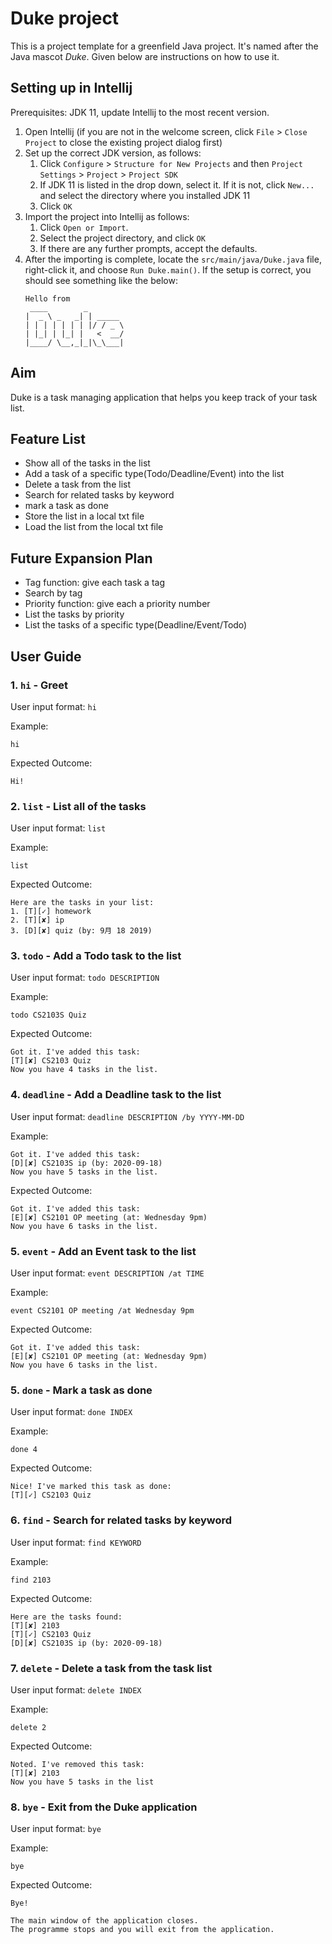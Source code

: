 # Duke project

This is a project template for a greenfield Java project. It's named after the Java mascot _Duke_. Given below are instructions on how to use it.

## Setting up in Intellij

Prerequisites: JDK 11, update Intellij to the most recent version.

1. Open Intellij (if you are not in the welcome screen, click `File` > `Close Project` to close the existing project dialog first)
1. Set up the correct JDK version, as follows:
   1. Click `Configure` > `Structure for New Projects` and then `Project Settings` > `Project` > `Project SDK`
   1. If JDK 11 is listed in the drop down, select it. If it is not, click `New...` and select the directory where you installed JDK 11
   1. Click `OK`
1. Import the project into Intellij as follows:
   1. Click `Open or Import`.
   1. Select the project directory, and click `OK`
   1. If there are any further prompts, accept the defaults.
1. After the importing is complete, locate the `src/main/java/Duke.java` file, right-click it, and choose `Run Duke.main()`. If the setup is correct, you should see something like the below:
   ```
   Hello from
    ____        _        
   |  _ \ _   _| | _____ 
   | | | | | | | |/ / _ \
   | |_| | |_| |   <  __/
   |____/ \__,_|_|\_\___|
   ```

## Aim
Duke is a task managing application that helps you keep track of your task list.

## Feature List
- Show all of the tasks in the list
- Add a task of a specific type(Todo/Deadline/Event) into the list
- Delete a task from the list
- Search for related tasks by keyword
- mark a task as done
- Store the list in a local txt file
- Load the list from the local txt file

## Future Expansion Plan
- Tag function: give each task a tag
- Search by tag
- Priority function: give each a priority number
- List the tasks by priority
- List the tasks of a specific type(Deadline/Event/Todo)

## User Guide

### 1. `hi` - Greet 
User input format: `hi`

Example: 
```$xslt
hi
```

Expected Outcome:
```
Hi!
```

### 2. `list` - List all of the tasks
User input format: `list`

Example: 
```$xslt
list
```

Expected Outcome:
```
Here are the tasks in your list:
1. [T][✓] homework
2. [T][✘] ip
3. [D][✘] quiz (by: 9月 18 2019)
```

### 3. `todo` - Add a Todo task to the list
User input format: `todo DESCRIPTION`

Example: 
```$xslt
todo CS2103S Quiz
```

Expected Outcome:
```
Got it. I've added this task:
[T][✘] CS2103 Quiz
Now you have 4 tasks in the list.
```

### 4. `deadline` - Add a Deadline task to the list
User input format: `deadline DESCRIPTION /by YYYY-MM-DD`

Example: 
```$xslt
Got it. I've added this task:
[D][✘] CS2103S ip (by: 2020-09-18)
Now you have 5 tasks in the list.
```

Expected Outcome:
```
Got it. I've added this task:
[E][✘] CS2101 OP meeting (at: Wednesday 9pm)
Now you have 6 tasks in the list.
```
### 5. `event` - Add an Event task to the list
User input format: `event DESCRIPTION /at TIME`

Example: 
```$xslt
event CS2101 OP meeting /at Wednesday 9pm
```

Expected Outcome:
```
Got it. I've added this task:
[E][✘] CS2101 OP meeting (at: Wednesday 9pm)
Now you have 6 tasks in the list.
```
### 5. `done` - Mark a task as done
User input format: `done INDEX`

Example: 
```$xslt
done 4
```

Expected Outcome:
```
Nice! I've marked this task as done:
[T][✓] CS2103 Quiz
```

### 6. `find` - Search for related tasks by keyword
User input format: `find KEYWORD`

Example: 
```$xslt
find 2103
```

Expected Outcome:
```
Here are the tasks found: 
[T][✘] 2103
[T][✓] CS2103 Quiz
[D][✘] CS2103S ip (by: 2020-09-18)
```

### 7. `delete` - Delete a task from the task list
User input format: `delete INDEX`

Example: 
```$xslt
delete 2
```

Expected Outcome:
```
Noted. I've removed this task:
[T][✘] 2103
Now you have 5 tasks in the list
```
### 8. `bye` - Exit from the Duke application
User input format: `bye`

Example: 
```$xslt
bye
```

Expected Outcome:
```
Bye!

The main window of the application closes.
The programme stops and you will exit from the application.
```
